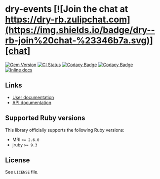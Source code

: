 <!--- this file is synced from dry-rb/template-gem project -->
[gem]: https://rubygems.org/gems/dry-events
[actions]: https://github.com/dry-rb/dry-events/actions
[codacy]: https://www.codacy.com/gh/dry-rb/dry-events
[chat]: https://dry-rb.zulipchat.com
[inchpages]: http://inch-ci.org/github/dry-rb/dry-events

# dry-events [![Join the chat at https://dry-rb.zulipchat.com](https://img.shields.io/badge/dry--rb-join%20chat-%23346b7a.svg)][chat]

[![Gem Version](https://badge.fury.io/rb/dry-events.svg)][gem]
[![CI Status](https://github.com/dry-rb/dry-events/workflows/ci/badge.svg)][actions]
[![Codacy Badge](https://api.codacy.com/project/badge/Grade/3170162485134ea3b778c7e20e180b26)][codacy]
[![Codacy Badge](https://api.codacy.com/project/badge/Coverage/3170162485134ea3b778c7e20e180b26)][codacy]
[![Inline docs](http://inch-ci.org/github/dry-rb/dry-events.svg?branch=master)][inchpages]

## Links

* [User documentation](https://dry-rb.org/gems/dry-events)
* [API documentation](http://rubydoc.info/gems/dry-events)

## Supported Ruby versions

This library officially supports the following Ruby versions:

* MRI `>= 2.6.0`
* jruby `>= 9.3`

## License

See `LICENSE` file.
